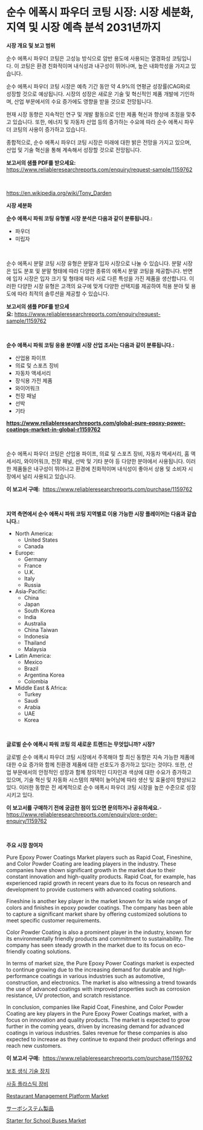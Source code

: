 <p><h1>순수 에폭시 파우더 코팅 시장: 시장 세분화, 지역 및 시장 예측 분석 2031년까지</h1></p><p><strong>시장 개요 및 보고 범위</strong></p>
<p><p>순수 에폭시 파우더 코팅은 고성능 방식으로 암반 용도에 사용되는 열경화성 코팅입니다. 이 코팅은 환경 친화적이며 내식성과 내구성이 뛰어나며, 높은 내화학성을 가지고 있습니다. </p><p>순수 에폭시 파우더 코팅 시장은 예측 기간 동안 약 4.9%의 연평균 성장률(CAGR)로 성장할 것으로 예상됩니다. 시장의 성장은 새로운 기술 및 혁신적인 제품 개발에 기인하며, 산업 부문에서의 수요 증가에도 영향을 받을 것으로 전망됩니다.</p><p>현재 시장 동향은 지속적인 연구 및 개발 활동으로 인한 제품 혁신과 향상에 초점을 맞추고 있습니다. 또한, 에너지 및 자동차 산업 등의 증가하는 수요에 따라 순수 에폭시 파우더 코팅의 사용이 증가하고 있습니다.</p><p>종합적으로, 순수 에폭시 파우더 코팅 시장은 미래에 대한 밝은 전망을 가지고 있으며, 산업 및 기술 혁신을 통해 계속해서 성장할 것으로 전망됩니다.</p></p>
<p><strong>보고서의 샘플 PDF를 받으세요:</strong> <a href="https://www.reliableresearchreports.com/enquiry/request-sample/1159762">https://www.reliableresearchreports.com/enquiry/request-sample/1159762</a></p>
<p>&nbsp;</p>
<p><a href="https://en.wikipedia.org/wiki/Tony_Darden">https://en.wikipedia.org/wiki/Tony_Darden</a></p>
<p><strong>시장 세분화</strong></p>
<p><strong>순수 에폭시 파워 코팅 유형별 시장 분석은 다음과 같이 분류됩니다.:</strong></p>
<p><ul><li>파우더</li><li>미립자</li></ul></p>
<p>&nbsp;</p>
<p><p>순수 에폭시 분말 코팅 시장 유형은 분말과 입자 시장으로 나눌 수 있습니다. 분말 시장은 입도 분포 및 분말 형태에 따라 다양한 종류의 에폭시 분말 코팅을 제공합니다. 반면에 입자 시장은 입자 크기 및 형태에 따라 서로 다른 특성을 가진 제품을 생산합니다. 이러한 다양한 시장 유형은 고객의 요구에 맞게 다양한 선택지를 제공하여 적용 분야 및 용도에 따라 최적의 솔루션을 제공할 수 있습니다.</p></p>
<p><strong>보고서의 샘플 PDF를 받으세요:</strong>&nbsp;<a href="https://www.reliableresearchreports.com/enquiry/request-sample/1159762">https://www.reliableresearchreports.com/enquiry/request-sample/1159762</a></p>
<p>&nbsp;</p>
<p><strong> 순수 에폭시 파워 코팅 응용 분야별 시장 산업 조사는 다음과 같이 분류됩니다.:</strong></p>
<p><ul><li>산업용 파이프</li><li>의료 및 스포츠 장비</li><li>자동차 액세서리</li><li>장식용 가전 제품</li><li>와이어워크</li><li>천장 패널</li><li>선박</li><li>기타</li></ul></p>
<p><strong><a href="https://www.reliableresearchreports.com/global-pure-epoxy-power-coatings-market-in-global-r1159762">https://www.reliableresearchreports.com/global-pure-epoxy-power-coatings-market-in-global-r1159762</a></strong></p>
<p>&nbsp;</p>
<p><p>순수 에폭시 파우더 코팅은 산업용 파이프, 의료 및 스포츠 장비, 자동차 액세서리, 홈 액세서리, 와이어워크, 천장 패널, 선박 및 기타 분야 등 다양한 분야에서 사용됩니다. 이러한 제품들은 내구성이 뛰어나고 환경에 친화적이며 내식성이 좋아서 상용 및 소비자 시장에서 널리 사용되고 있습니다.</p></p>
<p><strong>이 보고서 구매:</strong>&nbsp; <a href="https://www.reliableresearchreports.com/purchase/1159762">https://www.reliableresearchreports.com/purchase/1159762</a></p>
<p>&nbsp;</p>
<p><strong>지역 측면에서 순수 에폭시 파워 코팅 지역별로 이용 가능한 시장 플레이어는 다음과 같습니다.:</strong></p>
<p><ul>
    <li>
        North America:
        <ul>
            <li>United States</li>
            <li>Canada</li>
        </ul>
    </li>
    <li>
        Europe:
        <ul>
            <li>Germany</li>
            <li>France</li>
            <li>U.K.</li>
            <li>Italy</li>
            <li>Russia</li>
        </ul>
    </li>
    <li>
        Asia-Pacific:
        <ul>
            <li>China</li>
            <li>Japan</li>
            <li>South Korea</li>
            <li>India</li>
            <li>Australia</li>
            <li>China Taiwan</li>
            <li>Indonesia</li>
            <li>Thailand</li>
            <li>Malaysia</li>
        </ul>
    </li>
    <li>
        Latin America:
        <ul>
            <li>Mexico</li>
            <li>Brazil</li>
            <li>Argentina Korea</li>
            <li>Colombia</li>
        </ul>
    </li>
    <li>
        Middle East & Africa:
        <ul>
            <li>Turkey</li>
            <li>Saudi</li>
            <li>Arabia</li>
            <li>UAE</li>
            <li>Korea</li>
        </ul>
    </li>
    </ul></p>
<p>&nbsp;</p>
<p><strong>글로벌 순수 에폭시 파워 코팅 의 새로운 트렌드는 무엇입니까? 시장?</strong></p>
<p><p>글로벌 순수 에폭시 파우더 코팅 시장에서 주목해야 할 최신 동향은 지속 가능한 제품에 대한 수요 증가와 함께 친환경 제품에 대한 선호도가 증가하고 있다는 것이다. 또한, 산업 부문에서의 안정적인 성장과 함께 창의적인 디자인과 색상에 대한 수요가 증가하고 있으며, 기술 혁신 및 자동화 시스템의 채택이 늘어남에 따라 생산 및 효율성이 향상되고 있다. 이러한 동향은 전 세계적으로 순수 에폭시 파우더 코팅 시장을 높은 수준으로 성장시키고 있다.</p></p>
<p><strong>이 보고서를 구매하기 전에 궁금한 점이 있으면 문의하거나 공유하세요.</strong>- <a href="https://www.reliableresearchreports.com/enquiry/pre-order-enquiry/1159762">https://www.reliableresearchreports.com/enquiry/pre-order-enquiry/1159762</a></p>
<p>&nbsp;</p>
<p><strong>주요 시장 참여자</strong></p>
<p><p>Pure Epoxy Power Coatings Market players such as Rapid Coat, Fineshine, and Color Powder Coating are leading players in the industry. These companies have shown significant growth in the market due to their constant innovation and high-quality products. Rapid Coat, for example, has experienced rapid growth in recent years due to its focus on research and development to provide customers with advanced coating solutions.</p><p>Fineshine is another key player in the market known for its wide range of colors and finishes in epoxy powder coatings. The company has been able to capture a significant market share by offering customized solutions to meet specific customer requirements.</p><p>Color Powder Coating is also a prominent player in the industry, known for its environmentally friendly products and commitment to sustainability. The company has seen steady growth in the market due to its focus on eco-friendly coating solutions.</p><p>In terms of market size, the Pure Epoxy Power Coatings market is expected to continue growing due to the increasing demand for durable and high-performance coatings in various industries such as automotive, construction, and electronics. The market is also witnessing a trend towards the use of advanced coatings with improved properties such as corrosion resistance, UV protection, and scratch resistance.</p><p>In conclusion, companies like Rapid Coat, Fineshine, and Color Powder Coating are key players in the Pure Epoxy Power Coatings market, with a focus on innovation and quality products. The market is expected to grow further in the coming years, driven by increasing demand for advanced coatings in various industries. Sales revenue for these companies is also expected to increase as they continue to expand their product offerings and reach new customers.</p></p>
<p><strong>이 보고서 구매:</strong>&nbsp;&nbsp;<a href="https://www.reliableresearchreports.com/purchase/1159762">https://www.reliableresearchreports.com/purchase/1159762</a></p>
<p><p><a href="https://medium.com/@sherlock567567/%EB%B3%B4%EC%A1%B0-%EC%83%9D%EC%8B%9D-%EA%B8%B0%EC%88%A0-%EC%9E%A5%EC%B9%98-%EC%82%B0%EC%97%85%EC%97%90-%EB%8C%80%ED%95%9C-%ED%86%B5%EC%B0%B0-%EC%8B%9C%EC%9E%A5-%EC%9E%AC%EC%A0%95-%EC%83%81%ED%83%9C-%EC%8B%9C%EC%9E%A5-%EA%B7%9C%EB%AA%A8-%EB%B0%8F-2031%EB%85%84%EA%B9%8C%EC%A7%80%EC%9D%98-%EC%88%98%EC%9D%B5-%EB%B6%84%EC%84%9D-d76538828f7a">보조 생식 기술 장치</a></p><p><a href="https://github.com/laholand/Market-Research-Report-List-4/blob/main/1589693133882.md">사출 플라스틱 장비</a></p><p><a href="https://www.linkedin.com/pulse/global-restaurant-management-platform-market-size-expected-6p5pe?trackingId=idoS1gYR38Hu43oP3Cs80A%3D%3D">Restaurant Management Platform Market</a></p><p><a href="https://medium.com/@attyourniture/%E3%82%B5%E3%83%BC%E3%83%9C%E3%82%B7%E3%82%B9%E3%83%86%E3%83%A0%E8%A3%BD%E5%93%81%E5%B8%82%E5%A0%B4%E3%81%AE%E6%B4%9E%E5%AF%9F-%E5%B8%82%E5%A0%B4%E5%8B%95%E5%90%91-%E6%88%90%E9%95%B7-2024%E5%B9%B4%E3%81%8B%E3%82%892031%E5%B9%B4%E3%81%BE%E3%81%A7%E3%81%AE%E4%BA%88%E6%B8%AC-ae260e8d3f37">サーボシステム製品</a></p><p><a href="https://issuu.com/reportprime-2/docs/starter-for-school-buses-market-size-2030.pptx">Starter for School Buses Market</a></p></p>